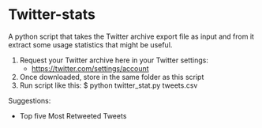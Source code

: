 Twitter-stats
=============

A python script that takes the Twitter archive export file as input and from it extract some usage statistics that might be useful.

1. Request your Twitter archive here in your Twitter settings:
    * https://twitter.com/settings/account
2. Once downloaded, store in the same folder as this script
3. Run script like this: 
    $ python twitter_stat.py tweets.csv

Suggestions:

- Top five Most Retweeted Tweets
